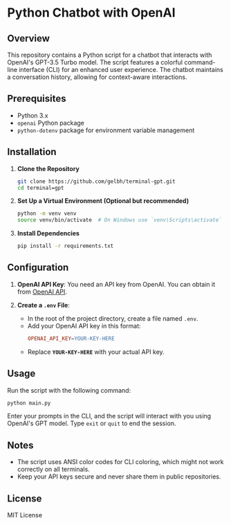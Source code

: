 # Python Chatbot with OpenAI

## Overview

This repository contains a Python script for a chatbot that interacts with OpenAI's GPT-3.5 Turbo model. The script features a colorful command-line interface (CLI) for an enhanced user experience. The chatbot maintains a conversation history, allowing for context-aware interactions.

## Prerequisites

- Python 3.x
- `openai` Python package
- `python-dotenv` package for environment variable management

## Installation

1. **Clone the Repository**
   ```bash
   git clone https://github.com/gelbh/terminal-gpt.git
   cd terminal=gpt
   ```

2. **Set Up a Virtual Environment (Optional but recommended)**
   ```bash
   python -m venv venv
   source venv/bin/activate  # On Windows use `venv\Scripts\activate`
   ```

3. **Install Dependencies**
   ```bash
   pip install -r requirements.txt
   ```

## Configuration

1. **OpenAI API Key**: You need an API key from OpenAI. You can obtain it from [OpenAI API](https://beta.openai.com/signup/).

2. **Create a `.env` File**:
    - In the root of the project directory, create a file named `.env`.
    - Add your OpenAI API key in this format:
      ```makefile
      OPENAI_API_KEY=YOUR-KEY-HERE
      ```
    - Replace **`YOUR-KEY-HERE`** with your actual API key.

## Usage
Run the script with the following command:
```bash
python main.py
```

Enter your prompts in the CLI, and the script will interact with you using OpenAI's GPT model. Type `exit` or `quit` to end the session.

## Notes
- The script uses ANSI color codes for CLI coloring, which might not work correctly on all terminals.
- Keep your API keys secure and never share them in public repositories.

## License

MIT License
